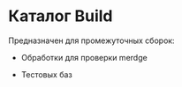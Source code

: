 # Каталог Build 
  
Предназначен для промежуточных сборок: 
  
* Обработки для проверки merdge 
  
* Тестовых баз 
